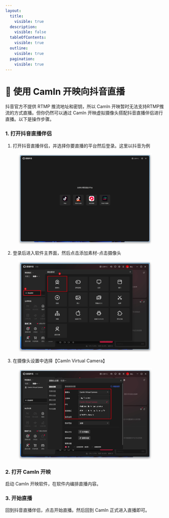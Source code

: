 ```yaml
---
layout:
  title:
    visible: true
  description:
    visible: false
  tableOfContents:
    visible: true
  outline:
    visible: true
  pagination:
    visible: true
---
```


# 🎵 使用 CamIn 开映向抖音直播

抖音官方不提供 RTMP 推流地址和密钥，所以 CamIn 开映暂时无法支持RTMP推流的方式直播。但你仍然可以通过 CamIn 开映虚拟摄像头搭配抖音直播伴侣进行直播。以下是操作步骤。

### 1. 打开抖音直播伴侣

1. 打开抖音直播伴侣，并选择你要直播的平台然后登录。这里以抖音为例

<figure><img src="../../.gitbook/assets/image (64).png" alt="step 1" width="563"><figcaption></figcaption></figure>

2. 登录后进入软件主界面，然后点击添加素材-点击摄像头

<figure><img src="../../.gitbook/assets/image (65).png" alt="step 2" width="563"><figcaption></figcaption></figure>

3. 在摄像头设置中选择【CamIn Virtual Camera】

<figure><img src="../../.gitbook/assets/image (66).png" alt="step 3" width="563"><figcaption></figcaption></figure>

### 2. 打开 CamIn 开映

启动 CamIn 开映软件，在软件内编排直播内容。

### 3. 开始直播

回到抖音直播伴侣，点击开始直播。然后回到 CamIn 正式进入直播即可。
